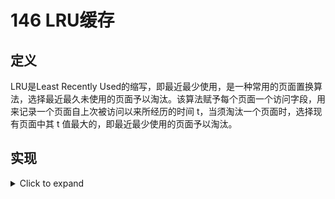 # 146 LRU缓存
## 定义

LRU是Least Recently Used的缩写，即最近最少使用，是一种常用的页面置换算法，选择最近最久未使用的页面予以淘汰。该算法赋予每个页面一个访问字段，用来记录一个页面自上次被访问以来所经历的时间 t，当须淘汰一个页面时，选择现有页面中其 t 值最大的，即最近最少使用的页面予以淘汰。

## 实现

<details><summary>Click to expand</summary>

```cpp
struct Node{
    int key,val;
    Node *prev,*next;
};

class LRUCache {
    int capacity;
    Node *dummy;
    std::unordered_map<int,Node* > node_map;
    void remove(Node *x){
        x->prev->next=x->next;
        x->next->prev=x->prev;
    }
    void push_front(Node *x){
        x->prev=dummy;
        x->next=dummy->next;
        dummy->next->prev=x;
        dummy->next=x;
    }
    Node *get_node(int k){
        auto iter=node_map.find(k);
        if(iter!=node_map.end())[[likely]]{
            auto node=iter->second;
            remove(node);
            push_front(node);
            return node;
        }   
        return nullptr;
    }

public:

    LRUCache(int capacity):capacity(capacity),dummy(new Node()) {
        dummy->next=dummy;
        dummy->prev=dummy;
    }
    
    int get(int key) {
        auto node=get_node(key);
        if(node) return node->val;
        return -1;
    }


    void put(int key, int value) {
        auto node=get_node(key);
        if(node){
            node->val=value;
            return;
        }
        node_map[key]=node=new Node(key,value);
        push_front(node);
        if(node_map.size()>capacity){
            auto node=dummy->prev;
            node_map.erase(node->key);
            remove(node);
            delete node;
        }
    }
};
```
</details>


